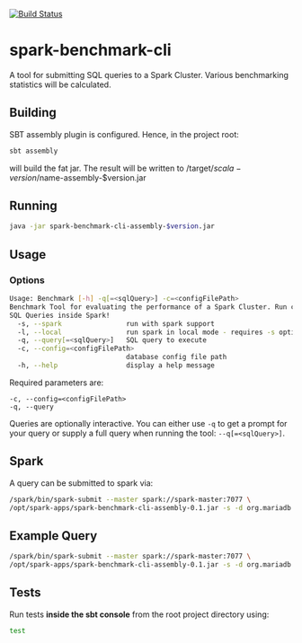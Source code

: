 [![Build Status](https://travis-ci.com/qbicsoftware/spark-benchmark-cli.svg?branch=development)](https://travis-ci.com/qbicsoftware/spark-benchmark-cli)

# spark-benchmark-cli
A tool for submitting SQL queries to a Spark Cluster. Various benchmarking statistics will be calculated.

## Building
SBT assembly plugin is configured. Hence, in the project root:
```bash
sbt assembly
```
will build the fat jar. The result will be written to /target/$scala-version/$name-assembly-$version.jar

## Running
```bash
java -jar spark-benchmark-cli-assembly-$version.jar
```

## Usage
### Options
```bash
Usage: Benchmark [-h] -q[=<sqlQuery>] -c=<configFilePath>
Benchmark Tool for evaluating the performance of a Spark Cluster. Run custom
SQL Queries inside Spark!
  -s, --spark                run with spark support 
  -l, --local                run spark in local mode - requires -s option to be in effect
  -q, --query[=<sqlQuery>]   SQL query to execute
  -c, --config=<configFilePath>
                             database config file path
  -h, --help                 display a help message
```
Required parameters are:
```
-c, --config=<configFilePath>
-q, --query
```
Queries are optionally interactive.
You can either use ```-q``` to get a prompt for your query or supply a full query when running the tool: ```--q[=<sqlQuery>]```.

## Spark
A query can be submitted to spark via:
```bash
/spark/bin/spark-submit --master spark://spark-master:7077 \
/opt/spark-apps/spark-benchmark-cli-assembly-0.1.jar -s -d org.mariadb.jdbc.Driver -c /opt/spark-data/database_properties.txt -t <table> -q <"query"> 
```

## Example Query
```bash
/spark/bin/spark-submit --master spark://spark-master:7077 \
/opt/spark-apps/spark-benchmark-cli-assembly-0.1.jar -s -d org.mariadb.jdbc.Driver -c /opt/spark-data/database_properties.txt -t Consequence -q "SELECT id FROM Consequence"
```

## Tests
Run tests <b>inside the sbt console</b> from the root project directory using:
```bash
test
```
